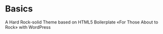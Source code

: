 Basics
======

A Hard Rock-solid Theme based on HTML5 Boilerplate «For Those About to Rock» with WordPress
